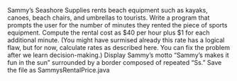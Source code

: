 Sammy’s Seashore Supplies rents beach equipment such as kayaks, canoes, beach chairs, and umbrellas to tourists.  Write a program that prompts the user for the number of minutes they rented the piece of sports equipment.  Compute the rental cost as $40 per hour plus $1 for each additional minute.  (You might have surmised already this rate has a logical flaw, but for now, calculate rates as described here.  You can fix the problem after we learn decision-making.)  Display Sammy’s motto “Sammy’s makes it fun in the sun” surrounded by a border composed of repeated “Ss.”  Save the file as SammysRentalPrice.java